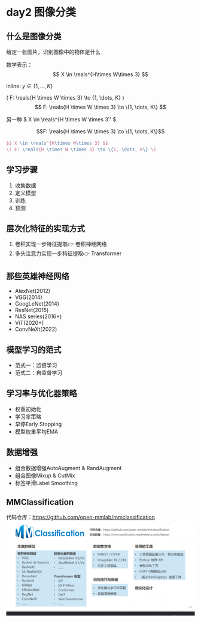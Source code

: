 # day2 图像分类

## 什么是图像分类
给定一张图片，识别图像中的物体是什么

数学表示：
$$ X \in \reals^{H\times W\times 3} $$

inline: $y \in \{1, \dots, K \}$

\( F: \reals{H \times W \times 3} \to \{1, \dots, K\} \)
$$ F: \reals{H \times W \times 3} \to \{1, \dots, K\} $$

另一种 $ X \in \reals^{H \times W \times 3'' $

```math
F: \reals{H \times W \times 3} \to \{1, \dots, K\}
```

```latex
$$ X \in \reals^{H\times W\times 3} $$
\( F: \reals{H \times W \times 3} \to \{1, \dots, K\} \)
```

## 学习步骤
1. 收集数据
2. 定义模型
3. 训练
4. 预测

## 层次化特征的实现方式
1. 卷积实现一步特征提取👉 卷积神经网络
2. 多头注意力实现一步特征提取👉 Transformer

## 那些英雄神经网络
- AlexNet(2012)
- VGG(2014)
- GoogLeNet(2014)
- ResNet(2015)
- NAS series(2016+)
- ViT(2020+)
- ConvNeXt(2022)

## 模型学习的范式
- 范式一：监督学习
- 范式二：自监督学习
## 学习率与优化器策略
- 权重初始化
- 学习率策略
- 早停Early Stopping
- 模型权重平均EMA
## 数据增强
- 组合数据增强AutoAugment & RandAugment
- 组合图像Mixup & CutMix
- 标签平滑Label Smoothing
## MMClassification
代码仓库：https://github.com/open-mmlab/mmclassification
![MMClassification](img/mmclassification.png)
